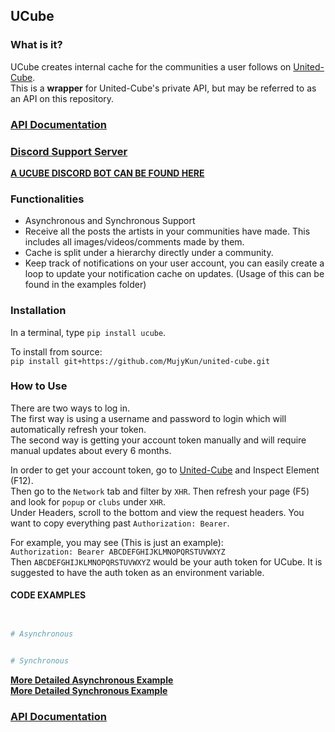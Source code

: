 ## UCube

### What is it?
UCube creates internal cache for the communities a user follows on [United-Cube](https://www.united-cube.com/).  
This is a **wrapper** for United-Cube's private API, but may be referred to as an API on this repository.



### **[API Documentation](https://ucube.readthedocs.io/en/latest/)**

### **[Discord Support Server](https://discord.gg/bEXm85V)**

**[A UCUBE DISCORD BOT CAN BE FOUND HERE](https://github.com/MujyKun/united-cube-bot)**  


### Functionalities

* Asynchronous and Synchronous Support
* Receive all the posts the artists in your communities have made. This includes all images/videos/comments made by them.
* Cache is split under a hierarchy directly under a community.  
* Keep track of notifications on your user account, you can easily create a loop to update your notification cache on updates. (Usage of this can be found in the examples folder)

### Installation

In a terminal, type `pip install ucube`.  

To install from source:  
`pip install git+https://github.com/MujyKun/united-cube.git`


### How to Use

There are two ways to log in.  
The first way is using a username and password to login which will automatically refresh your token.  
The second way is getting your account token manually and will require manual updates about every 6 months.

In order to get your account token, go to [United-Cube](https://www.united-cube.com/) and Inspect Element (F12).  
Then go to the `Network` tab and filter by `XHR`. Then refresh your page (F5) and look for `popup` or `clubs` under `XHR`.  
Under Headers, scroll to the bottom and view the request headers. You want to copy everything past `Authorization: Bearer`.

For example, you may see (This is just an example):  
``Authorization: Bearer ABCDEFGHIJKLMNOPQRSTUVWXYZ``  
Then ``ABCDEFGHIJKLMNOPQRSTUVWXYZ`` would be your auth token for UCube. 
It is suggested to have the auth token as an environment variable.

#### CODE EXAMPLES

```python


# Asynchronous


# Synchronous


```
**[More Detailed Asynchronous Example](https://github.com/MujyKun/united-cube/blob/main/examples/asynchronous.py)**  
**[More Detailed Synchronous Example](https://github.com/MujyKun/united-cube/blob/main/examples/synchronous.py)**

### **[API Documentation](https://ucube.readthedocs.io/en/latest/)**
